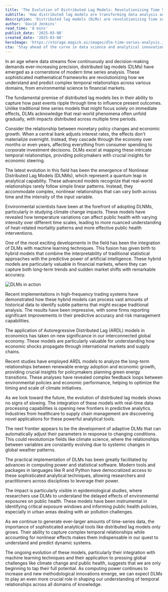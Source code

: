 ```yaml
---
title: 'The Evolution of Distributed Lag Models: Revolutionizing Time Series Analysis in the AI Era'
subtitle: 'How distributed lag models are transforming data analysis across industries'
description: 'Distributed lag models (DLMs) are revolutionizing time series analysis in the modern era. These sophisticated mathematical frameworks capture complex temporal relationships across various domains, from environmental science to financial markets. The integration of DLMs with machine learning has created powerful hybrid models, while their application in economics and climate science continues to provide crucial insights for decision-makers.'
author: 'David Jenkins'
read_time: '8 mins'
publish_date: '2025-03-08'
created_date: '2025-03-08'
heroImage: 'https://storage.magick.ai/images/dlm-time-series-analysis.jpg'
cta: 'Stay ahead of the curve in data science and analytical innovations! Follow us on LinkedIn for regular updates on breakthrough developments in time series analysis and distributed lag models.'
---
```


In an age where data streams flow continuously and decision-making demands ever-increasing precision, distributed lag models (DLMs) have emerged as a cornerstone of modern time series analysis. These sophisticated mathematical frameworks are revolutionizing how we understand and predict complex temporal relationships across various domains, from environmental science to financial markets.

The fundamental premise of distributed lag models lies in their ability to capture how past events ripple through time to influence present outcomes. Unlike traditional time series models that might focus solely on immediate effects, DLMs acknowledge that real-world phenomena often unfold gradually, with impacts distributed across multiple time periods.

Consider the relationship between monetary policy changes and economic growth. When a central bank adjusts interest rates, the effects don't materialize overnight. Instead, they cascade through the economy over months or even years, affecting everything from consumer spending to corporate investment decisions. DLMs excel at mapping these intricate temporal relationships, providing policymakers with crucial insights for economic steering.

The latest evolution in this field has been the emergence of Nonlinear Distributed Lag Models (DLNMs), which represent a quantum leap in analytical capability. These advanced models recognize that real-world relationships rarely follow simple linear patterns. Instead, they accommodate complex, nonlinear relationships that can vary both across time and the intensity of the input variable.

Environmental scientists have been at the forefront of adopting DLNMs, particularly in studying climate change impacts. These models have revealed how temperature variations can affect public health with varying intensity over different time scales, leading to more nuanced understanding of heat-related mortality patterns and more effective public health interventions.

One of the most exciting developments in the field has been the integration of DLMs with machine learning techniques. This fusion has given birth to hybrid models that combine the interpretability of traditional statistical approaches with the predictive power of artificial intelligence. These hybrid models are particularly valuable in financial markets, where they can capture both long-term trends and sudden market shifts with remarkable accuracy.

![DLMs in action](https://i.magick.ai/PIXE/1838406182101_magick_img.webp)

Recent implementations in high-frequency trading systems have demonstrated how these hybrid models can process vast amounts of historical data to identify subtle patterns that might escape traditional analysis. The results have been impressive, with some firms reporting significant improvements in their predictive accuracy and risk management capabilities.

The application of Autoregressive Distributed Lag (ARDL) models in economics has taken on new significance in our interconnected global economy. These models are particularly valuable for understanding how economic shocks propagate through international markets and supply chains.

Recent studies have employed ARDL models to analyze the long-term relationships between renewable energy adoption and economic growth, providing crucial insights for policymakers planning green energy transitions. These analyses have revealed complex feedback loops between environmental policies and economic performance, helping to optimize the timing and scale of climate initiatives.

As we look toward the future, the evolution of distributed lag models shows no signs of slowing. The integration of these models with real-time data processing capabilities is opening new frontiers in predictive analytics. Industries from healthcare to supply chain management are discovering novel applications for these powerful analytical tools.

The next frontier appears to be the development of adaptive DLMs that can automatically adjust their parameters in response to changing conditions. This could revolutionize fields like climate science, where the relationships between variables are constantly evolving due to systemic changes in global weather patterns.

The practical implementation of DLMs has been greatly facilitated by advances in computing power and statistical software. Modern tools and packages in languages like R and Python have democratized access to these sophisticated analytical techniques, allowing researchers and practitioners across disciplines to leverage their power.

The impact is particularly visible in epidemiological studies, where researchers use DLMs to understand the delayed effects of environmental exposures on public health. These models have been instrumental in identifying critical exposure windows and informing public health policies, especially in urban areas dealing with air pollution challenges.

As we continue to generate ever-larger amounts of time-series data, the importance of sophisticated analytical tools like distributed lag models only grows. Their ability to capture complex temporal relationships while accounting for nonlinear effects makes them indispensable in our quest to understand and predict dynamic systems.

The ongoing evolution of these models, particularly their integration with machine learning techniques and their application to pressing global challenges like climate change and public health, suggests that we are only beginning to tap their full potential. As computing power continues to increase and new methodological innovations emerge, we can expect DLMs to play an even more crucial role in shaping our understanding of temporal relationships across all domains of knowledge.
